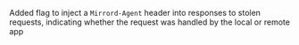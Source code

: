Added flag to inject a `Mirrord-Agent` header into responses to stolen requests, indicating whether the request was handled by the local or remote app
